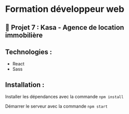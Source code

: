 # Formation développeur web

## 📎 Projet 7 : Kasa - Agence de location immobilière

## Technologies :

- React
- Sass

## Installation :

Installer les dépendances avec la commande `npm install`

Démarrer le serveur avec la commande `npm start`
